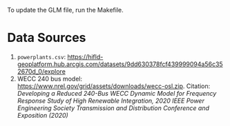 To update the GLM file, run the Makefile.

# Data Sources
1. `powerplants.csv`: https://hifld-geoplatform.hub.arcgis.com/datasets/9dd630378fcf439999094a56c352670d_0/explore
2. WECC 240 bus model: https://www.nrel.gov/grid/assets/downloads/wecc-osl.zip. Citation: *Developing a Reduced 240-Bus WECC Dynamic Model for Frequency Response Study of High Renewable Integration, 2020 IEEE Power Engineering Society Transmission and Distribution Conference and Exposition (2020)*
